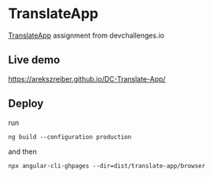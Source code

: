 # TranslateApp

[TranslateApp](https://devchallenges.io/challenge/47) assignment from devchallenges.io
## Live demo
https://arekszreiber.github.io/DC-Translate-App/

## Deploy
run
```
ng build --configuration production
```
and then
```
npx angular-cli-ghpages --dir=dist/translate-app/browser
```
